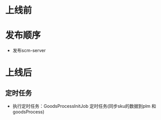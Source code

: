 # 上线前

# 发布顺序

- 发布scm-server

# 上线后

## 定时任务

- 执行定时任务：GoodsProcessInitJob 定时任务(同步sku的数据到plm 和 goodsProcess)






